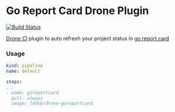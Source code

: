 # Go Report Card Drone Plugin
[![Build Status](https://drone.lddsb.com/api/badges/lddsb/drone-goreportcard/status.svg)](https://drone.lddsb.com/lddsb/drone-goreportcard) 

[Drone CI](https://drone.io) plugin to auto refresh your project status in [go report card](https://goreportcard.com)
### Usage

```yaml
kind: pipeline
name: default

steps:
...
- name: goreportcard
  pull: always
  image: lddsb/drone-goreportcard
  
```